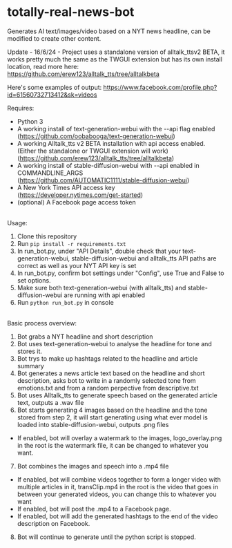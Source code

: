 # totally-real-news-bot
Generates AI text/images/video based on a NYT news headline, can be modified to create other content.

Update - 16/6/24 - Project uses a standalone version of alltalk_ttsv2 BETA, it works pretty much the same as the TWGUI extension but has its own install location, read more here:<br>
https://github.com/erew123/alltalk_tts/tree/alltalkbeta<br>

Here's some examples of output: https://www.facebook.com/profile.php?id=61560732713412&sk=videos

Requires:<br>
- Python 3<br>
- A working install of text-generation-webui with the --api flag enabled<br>(https://github.com/oobabooga/text-generation-webui)<br>
- A working Alltalk_tts v2 BETA installation with api access enabled.<br>(Either the standalone or TWGUI extension will work)<br>(https://github.com/erew123/alltalk_tts/tree/alltalkbeta)<br>
- A working install of stable-diffusion-webui with  --api enabled in COMMANDLINE_ARGS<br>(https://github.com/AUTOMATIC1111/stable-diffusion-webui)<br>
- A New York Times API access key<br>(https://developer.nytimes.com/get-started)<br>
- (optional) A Facebook page access token<br><br>

Usage:<br>
1. Clone this repository<br>
2. Run `pip install -r requirements.txt`<br>
3. In run_bot.py, under "API Details", double check that your text-generation-webui, stable-diffusion-webui and alltalk_tts API paths are correct as well as your NYT API key is set<br>
4. In run_bot.py, confirm bot settings under "Config", use True and False to set options.
5. Make sure both text-generation-webui (with alltalk_tts) and stable-diffusion-webui are running with api enabled<br>
6. Run `python run_bot.py` in console<br><br>

Basic process overview:<br>
1. Bot grabs a NYT headline and short description<br>
2. Bot uses text-generation-webui to analyse the headline for tone and stores it.<br>
3. Bot trys to make up hashtags related to the headline and article summary<br>
4. Bot generates a news article text based on the headline and short description, asks bot to write in a randomly selected tone from emotions.txt and from a random perpective from descriptive.txt<br>
5. Bot uses Alltalk_tts to generate speech based on the generated article text, outputs a .wav file
6. Bot starts generating 4 images based on the headline and the tone stored from step 2, it will start generating using what ever model is loaded into stable-diffusion-webui, outputs .png files<br>
- If enabled, bot will overlay a watermark to the images, logo_overlay.png in the root is the watermark file, it can be changed to whatever you want.<br>
7. Bot combines the images and speech into a .mp4 file<br>
- If enabled, bot will combine videos together to form a longer video with multiple articles in it, transClip.mp4 in the root is the video that goes in between your generated videos, you can change this to whatever you want<br>
- If enabled, bot will post the .mp4 to a Facebook page.<br>
- If enabled, bot will add the generated hashtags to the end of the video description on Facebook.<br>
8. Bot will continue to generate until the python script is stopped.<br>
